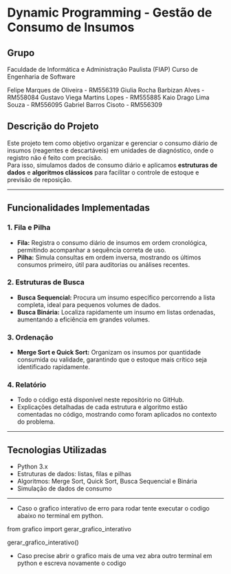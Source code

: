 # Dynamic Programming - Gestão de Consumo de Insumos

## Grupo

Faculdade de Informática e Administração Paulista (FIAP)
Curso de Engenharia de Software

Felipe Marques de Oliveira - RM556319
Giulia Rocha Barbizan Alves - RM558084
Gustavo Viega Martins Lopes - RM555885
Kaio Drago Lima Souza - RM556095
Gabriel Barros Cisoto - RM556309

## Descrição do Projeto
Este projeto tem como objetivo organizar e gerenciar o consumo diário de insumos (reagentes e descartáveis) em unidades de diagnóstico, onde o registro não é feito com precisão.  
Para isso, simulamos dados de consumo diário e aplicamos **estruturas de dados** e **algoritmos clássicos** para facilitar o controle de estoque e previsão de reposição.

---

## Funcionalidades Implementadas

### 1. Fila e Pilha
- **Fila:** Registra o consumo diário de insumos em ordem cronológica, permitindo acompanhar a sequência correta de uso.
- **Pilha:** Simula consultas em ordem inversa, mostrando os últimos consumos primeiro, útil para auditorias ou análises recentes.

### 2. Estruturas de Busca
- **Busca Sequencial:** Procura um insumo específico percorrendo a lista completa, ideal para pequenos volumes de dados.
- **Busca Binária:** Localiza rapidamente um insumo em listas ordenadas, aumentando a eficiência em grandes volumes.

### 3. Ordenação
- **Merge Sort e Quick Sort:** Organizam os insumos por quantidade consumida ou validade, garantindo que o estoque mais crítico seja identificado rapidamente.

### 4. Relatório
- Todo o código está disponível neste repositório no GitHub.
- Explicações detalhadas de cada estrutura e algoritmo estão comentadas no código, mostrando como foram aplicados no contexto do problema.

---

## Tecnologias Utilizadas
- Python 3.x
- Estruturas de dados: listas, filas e pilhas
- Algoritmos: Merge Sort, Quick Sort, Busca Sequencial e Binária
- Simulação de dados de consumo

---

- Caso o grafico interativo de erro para rodar tente executar o codigo abaixo no terminal em python.

from grafico import gerar_grafico_interativo

gerar_grafico_interativo()

- Caso precise abrir o grafico mais de uma vez abra outro terminal em python e escreva novamente o codigo
